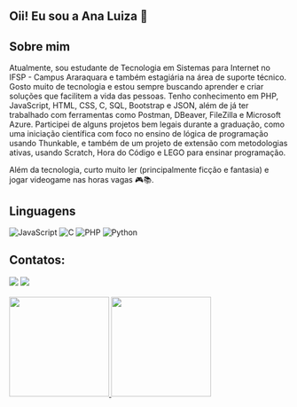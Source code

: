 ## Oii! Eu sou a Ana Luiza 👋

## Sobre mim

<div>
<p>Atualmente, sou estudante de Tecnologia em Sistemas para Internet no IFSP - Campus Araraquara e também estagiária na área de suporte técnico. Gosto muito de tecnologia e estou sempre buscando aprender e criar soluções que facilitem a vida das pessoas.
Tenho conhecimento em PHP, JavaScript, HTML, CSS, C, SQL, Bootstrap e JSON, além de já ter trabalhado com ferramentas como Postman, DBeaver, FileZilla e Microsoft Azure.
Participei de alguns projetos bem legais durante a graduação, como uma iniciação científica com foco no ensino de lógica de programação usando Thunkable, e também de um projeto de extensão com metodologias ativas, usando Scratch, Hora do Código e LEGO para ensinar programação.

Além da tecnologia, curto muito ler (principalmente ficção e fantasia) e jogar videogame nas horas vagas 🎮📚.
</p>
</div>

## Linguagens
![JavaScript](https://img.shields.io/badge/-JavaScript-000?&logo=JavaScript)
![C](https://img.shields.io/badge/-C-000?&logo=C)
![PHP](https://img.shields.io/badge/-PHP-000?&logo=PHP)
![Python](https://img.shields.io/badge/-Python-000?&logo=Python)

## Contatos:
<div>
<a href = "mailto:fernandesanaluiza23@gmail.com"><img loading="lazy" src="https://img.shields.io/badge/Gmail-D14836?style=for-the-badge&logo=gmail&logoColor=white" target="_blank"></a>
<a href="https://www.linkedin.com/in/ana-luiza-fernandes-dos-santos-888394240" target="_blank"><img loading="lazy" src="https://img.shields.io/badge/-LinkedIn-%230077B5?style=for-the-badge&logo=linkedin&logoColor=white" target="_blank"></a>   
</div>

</br>
<div>
<a href="https://github.com/AnaFernandesSan">
<img loading="lazy" height="180em" src="https://github-readme-stats.vercel.app/api/top-langs/?username=AnaFernandesSan&layout=compact&langs_count=7&theme=dracula"/>
<img loading="lazy" height="180em" src="https://github-readme-stats.vercel.app/api?username=AnaFernandesSan&show_icons=true&theme=dracula&include_all_commits=true&count_private=true"/>
</div>

